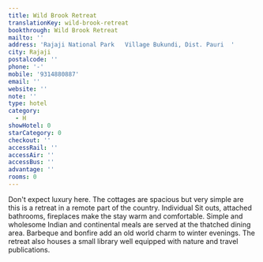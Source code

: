 ```yaml
---
title: Wild Brook Retreat
translationKey: wild-brook-retreat
bookthrough: Wild Brook Retreat
mailto: ''
address: 'Rajaji National Park   Village Bukundi, Dist. Pauri  '
city: Rajaji
postalcode: ''
phone: '-'
mobile: '9314880887'
email: ''
website: ''
note: ''
type: hotel
category:
  - H
showHotel: 0
starCategory: 0
checkout: ''
accessRail: ''
accessAir: ''
accessBus: ''
advantage: ''
rooms: 0
---
```

Don't expect luxury here. The cottages are spacious but very simple are this is a retreat in a remote part of the country. Individual Sit outs, attached bathrooms, fireplaces make the stay warm and comfortable.    Simple and wholesome Indian and continental meals are served at the thatched dining area. Barbeque and bonfire add an old world charm to winter evenings. The retreat also houses a small library well equipped with nature and travel publications. 